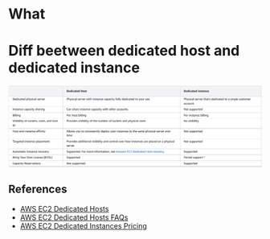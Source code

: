 # What


# Diff beetween dedicated host and dedicated instance

<p align="center">
  <img src="./images/Dedicated-instance-with-host.png" />
</p>

## References

- [AWS EC2 Dedicated Hosts](https://aws.amazon.com/ec2/dedicated-hosts/)
- [AWS EC2 Dedicated Hosts FAQs](https://aws.amazon.com/ec2/dedicated-hosts/faqs/)
- [AWS EC2 Dedicated Instances Pricing](https://aws.amazon.com/ec2/pricing/dedicated-instances/)